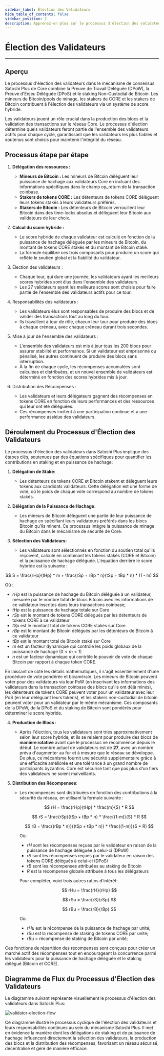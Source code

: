 ```yaml
---
sidebar_label: Élection des Validateurs
hide_table_of_contents: false
sidebar_position: 2
description: Apprenez-en plus sur le processus d'élection des validateurs Satoshi Plus
---
```


# Élection des Validateurs

---

## Aperçu

Le processus d'élection des validateurs dans le mécanisme de consensus Satoshi Plus de Core combine la Preuve de Travail Déléguée (DPoW), la Preuve d'Enjeu Déléguée (DPoS) et le staking Non-Custodial de Bitcoin. Les mineurs de Bitcoin/pools de minage, les stakers de CORE et les stakers de Bitcoin contribuent à l'élection des validateurs via un système de score hybride.

Les validateurs jouent un rôle crucial dans la production des blocs et la validation des transactions sur le réseau Core. Le processus d'élection détermine quels validateurs feront partie de l'ensemble des validateurs actifs pour chaque cycle, garantissant que les validateurs les plus fiables et soutenus sont choisis pour maintenir l'intégrité du réseau.

## Processus étape par étape

1. **Délégation des ressources :**
   - **Mineurs de Bitcoin :** Les mineurs de Bitcoin délèguent leur puissance de hachage aux validateurs Core en incluant des informations spécifiques dans le champ op_return de la transaction coinbase.
   - **Stakers de tokens CORE :** Les détenteurs de tokens CORE délèguent leurs tokens stakés à leurs validateurs préférés.
   - **Stakers de Bitcoin :** Les détenteurs de Bitcoin verrouillent leur Bitcoin dans des time-locks absolus et délèguent leur Bitcoin aux validateurs de leur choix.

2. **Calcul du score hybride :**
   - Le score hybride de chaque validateur est calculé en fonction de la puissance de hachage déléguée par les mineurs de Bitcoin, du montant de tokens CORE stakés et du montant de Bitcoin staké.
   - La formule équilibre ces trois composants pour produire un score qui reflète le soutien global et la fiabilité du validateur.

3. Élection des validateurs :
   - Chaque tour, qui dure une journée, les validateurs ayant les meilleurs scores hybrides sont élus dans l'ensemble des validateurs.
   - Les 27 validateurs ayant les meilleurs scores sont choisis pour faire partie de l'ensemble des validateurs actifs pour ce tour.

4. Responsabilités des validateurs :
   - Les validateurs élus sont responsables de produire des blocs et de valider des transactions tout au long du tour.
   - Ils travaillent à tour de rôle, chacun leur tour pour produire des blocs à chaque créneau, avec chaque créneau durant trois secondes.

5. Mise à jour de l'ensemble des validateurs :
   - L'ensemble des validateurs est mis à jour tous les 200 blocs pour assurer stabilité et performance. Si un validateur est emprisonné ou pénalisé, les autres continuent de produire des blocs sans interruption.
   - À la fin de chaque cycle, les récompenses accumulées sont calculées et distribuées, et un nouvel ensemble de validateurs est déterminé en fonction des scores hybrides mis à jour.

6. Distribution des Récompenses :
   - Les validateurs et leurs délégateurs gagnent des récompenses en tokens CORE en fonction de leurs performances et des ressources qui leur ont été déléguées.
   - Ces récompenses incitent à une participation continue et à une performance assidue des validateurs.

## Déroulement du Processus d'Élection des Validateurs​

Le processus d'élection des validateurs dans Satoshi Plus implique des étapes clés, soutenues par des équations spécifiques pour quantifier les contributions en staking et en puissance de hachage:

1. **Délégation de Stake:**
   - Les détenteurs de tokens CORE et Bitcoin stakent et délèguent leurs tokens aux candidats validateurs. Cette délégation est une forme de vote, où le poids de chaque vote correspond au nombre de tokens stakés.

2. **Délégation de la Puissance de Hachage:**
   - Les mineurs de Bitcoin délèguent une partie de leur puissance de hachage en spécifiant leurs validateurs préférés dans les blocs Bitcoin qu'ils minent. Ce processus intègre la puissance de minage du Bitcoin dans le mécanisme de sécurité de Core.

3. **Sélection des Validateurs:**
   - Les validateurs sont sélectionnés en fonction du soutien total qu'ils reçoivent, calculé en combinant les tokens stakés (CORE et Bitcoin) et la puissance de hachage déléguée. L'équation derrière le score hybride est la suivante :

$$
 S = \frac{rHp}{tHp} * m + \frac{rSp + rBp * n}{tSp + tBp * n} * (1 - m) 
$$

Où :

- $rHp$ est la puissance de hachage du Bitcoin déléguée à un validateur, mesurée par le nombre total de blocs Bitcoin avec les informations de ce validateur inscrites dans leurs transactions coinbase;
- $tHp$ est la puissance de hachage totale sur Core
- $rSp$ est le montant de tokens CORE délégués par les détenteurs de tokens CORE à ce validateur
- $tSp$ est le montant total de tokens CORE stakés sur Core
- $rBp$ est le montant de Bitcoin délégués par les détenteurs de Bitcoin à ce validateur
- $tBp$ est le montant total de Bitcoin staké sur Core
- $m$ est un facteur dynamique qui contrôle les poids globaux de la puissance de hachage $(0 < m <1)$
- $n$ est un facteur dynamique qui contrôle le pouvoir de vote de chaque Bitcoin par rapport à chaque token CORE.

En laissant de côté les détails mathématiques, il s'agit essentiellement d'une procédure de vote pondérée et bicamérale. Les mineurs de Bitcoin peuvent voter pour des validateurs via leur PoW (en inscrivant les informations des validateurs dans la transaction coinbase des blocs qu'ils ont déjà minés), les détenteurs de tokens CORE peuvent voter pour un validateur avec leur PoS (en leur déléguant leurs tokens), et les stakers non-custodial de bitcoin peuvent voter pour un validateur par le même mécanisme. Ces composants de la DPoW, de la DPoS et du staking de Bitcoin sont pondérés pour déterminer le score hybride.

4. **Production de Blocs :**
   - Après l'élection, tous les validateurs sont triés approximativement selon leur score hybride, et ils se relaient pour produire des blocs de **manière rotative** avant que le processus ne recommence depuis le début. Le nombre actuel de validateurs est de **27**, avec un nombre prévu d'augmenter au fur et à mesure que le réseau se développe. De plus, ce mécanisme fournit une sécurité supplémentaire grâce à une efficacité améliorée et une tolérance à un grand nombre de participants byzantins. Core est sécurisé tant que pas plus d'un tiers des validateurs ne soient malveillants.

5. **Distribution des Récompenses:**
   - Les récompenses sont distribuées en fonction des contributions à la sécurité du réseau, en utilisant la formule suivante :

     $$
        rH = \frac{rHp}{tHp} * \frac{m}{S} * R
     $$

     $$
        rS = \frac{rSp}{tSp + tBp * n} * \frac{(1-m)}{S} * R
     $$

     $$
        rB = \frac{(rBp * n)}{(tSp + tBp * n)} * \frac{(1-m)}{S * R}
     $$

     Où:

     - $rH$ sont les récompenses reçues par le validateur en raison de la puissance de hachage déléguée à celui-ci (DPoW)
     - $rS$ sont les récompenses reçues par le validateur en raison des tokens CORE délégués à celui-ci (DPoS)
     - $rB$ sont les récompenses attribuées au staking de Bitcoin
     - $R$ est la récompense globale attribuée à tous les délégateurs

     Pour compléter, voici trois autres ratios d'intérêt:

     $$
        rHu = \frac{rH}{rHp}
     $$

     $$
        rSu = \frac{rS}{rSp}
     $$

     $$
        rBu = \frac{rB}{rBp}
     $$

     Où:

     - $rHu$ est la récompense de la puissance de hachage par unité;
     - $rSu$ est la récompense de staking de tokens CORE par unité;
     - $rBu$ = récompense de staking de Bitcoin par unité;

Ces fonctions de répartition des récompenses sont conçues pour créer un marché actif des récompenses tout en encourageant la concurrence parmi les validateurs pour la puissance de hachage déléguée et le staking délégué (Bitcoin et CORE).

## Diagramme de Flux du Processus d'Élection des Validateurs

Le diagramme suivant représente visuellement le processus d'élection des validateurs dans Satoshi Plus:

![validator-election-flow](../../../../static/img/staoshi-plus/validator-election-flow.png)

Ce diagramme illustre le processus cyclique de l'élection des validateurs et leurs responsabilités continues au sein du mécanisme Satoshi Plus. Il met en évidence la manière dont les délégations de staking et de puissance de hachage influencent directement la sélection des validateurs, la production des blocs et la distribution des récompenses, favorisant un réseau sécurisé, décentralisé et géré de manière efficace.
